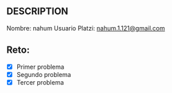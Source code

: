 ## DESCRIPTION

Nombre: nahum
Usuario Platzi: nahum.1.121@gmail.com

## Reto:

- [x] Primer problema
- [x] Segundo problema
- [x] Tercer problema
